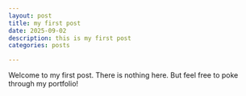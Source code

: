 ```yaml
---
layout: post
title: my first post
date: 2025-09-02 
description: this is my first post
categories: posts

---
```


Welcome to my first post. There is nothing here. But feel free to poke through my portfolio!